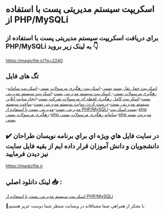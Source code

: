 # اسکریپت سیستم مدیریتی پست با استفاده از PHP/MySQLi

## برای دریافت اسکریپت سیستم مدیریتی پست با استفاده از PHP/MySQLi به لینک زیر بروید 👇

https://magicfile.ir/?p=2240

## تگ های فایل

-[اسکریپت حمل نقل بسته پستی](https://magicfile.ir/product/%d9%86%d9%85%d9%88%d9%86%d9%87-%d8%a7%d8%b3%da%a9%d8%b1%db%8c%d9%be%d8%aa-%d8%b3%db%8c%d8%b3%d8%aa%d9%85-%d9%85%d8%af%db%8c%d8%b1%db%8c%d8%aa%db%8c-%d9%be%d8%b3%d8%aa%d8%a8%d8%a7-%d8%a7%d8%b3%d8%aa%d9%81%d8%a7%d8%af%d9%87-%d8%a7%d8%b2-php-mysqli/)-[اسکریپت رهگیری مرسولات پستی](https://magicfile.ir/product/%d9%86%d9%85%d9%88%d9%86%d9%87-%d8%a7%d8%b3%da%a9%d8%b1%db%8c%d9%be%d8%aa-%d8%b3%db%8c%d8%b3%d8%aa%d9%85-%d9%85%d8%af%db%8c%d8%b1%db%8c%d8%aa%db%8c-%d9%be%d8%b3%d8%aa%d8%a8%d8%a7-%d8%a7%d8%b3%d8%aa%d9%81%d8%a7%d8%af%d9%87-%d8%a7%d8%b2-php-mysqli/)-[اسکریپت سامانه رهگیری مرسولات پستی](https://magicfile.ir/product/%d9%86%d9%85%d9%88%d9%86%d9%87-%d8%a7%d8%b3%da%a9%d8%b1%db%8c%d9%be%d8%aa-%d8%b3%db%8c%d8%b3%d8%aa%d9%85-%d9%85%d8%af%db%8c%d8%b1%db%8c%d8%aa%db%8c-%d9%be%d8%b3%d8%aa%d8%a8%d8%a7-%d8%a7%d8%b3%d8%aa%d9%81%d8%a7%d8%af%d9%87-%d8%a7%d8%b2-php-mysqli/)-[ اسکریپت سیستم مدیریتی پست](https://magicfile.ir/product/%d9%86%d9%85%d9%88%d9%86%d9%87-%d8%a7%d8%b3%da%a9%d8%b1%db%8c%d9%be%d8%aa-%d8%b3%db%8c%d8%b3%d8%aa%d9%85-%d9%85%d8%af%db%8c%d8%b1%db%8c%d8%aa%db%8c-%d9%be%d8%b3%d8%aa%d8%a8%d8%a7-%d8%a7%d8%b3%d8%aa%d9%81%d8%a7%d8%af%d9%87-%d8%a7%d8%b2-php-mysqli/)-[اسکریپت سیستم مدیریتی پست](https://magicfile.ir/product/%d9%86%d9%85%d9%88%d9%86%d9%87-%d8%a7%d8%b3%da%a9%d8%b1%db%8c%d9%be%d8%aa-%d8%b3%db%8c%d8%b3%d8%aa%d9%85-%d9%85%d8%af%db%8c%d8%b1%db%8c%d8%aa%db%8c-%d9%be%d8%b3%d8%aa%d8%a8%d8%a7-%d8%a7%d8%b3%d8%aa%d9%81%d8%a7%d8%af%d9%87-%d8%a7%d8%b2-php-mysqli/)-[اسکریپت کامل رهگیری لحظه ای مرسولات شرکت پست](https://magicfile.ir/product/%d9%86%d9%85%d9%88%d9%86%d9%87-%d8%a7%d8%b3%da%a9%d8%b1%db%8c%d9%be%d8%aa-%d8%b3%db%8c%d8%b3%d8%aa%d9%85-%d9%85%d8%af%db%8c%d8%b1%db%8c%d8%aa%db%8c-%d9%be%d8%b3%d8%aa%d8%a8%d8%a7-%d8%a7%d8%b3%d8%aa%d9%81%d8%a7%d8%af%d9%87-%d8%a7%d8%b2-php-mysqli/)-[ایجاد سایت آنلاین سیستم مدیریتی پست](https://magicfile.ir/product/%d9%86%d9%85%d9%88%d9%86%d9%87-%d8%a7%d8%b3%da%a9%d8%b1%db%8c%d9%be%d8%aa-%d8%b3%db%8c%d8%b3%d8%aa%d9%85-%d9%85%d8%af%db%8c%d8%b1%db%8c%d8%aa%db%8c-%d9%be%d8%b3%d8%aa%d8%a8%d8%a7-%d8%a7%d8%b3%d8%aa%d9%81%d8%a7%d8%af%d9%87-%d8%a7%d8%b2-php-mysqli/)-[درست کردن سایت سیستم مدیریتی پست](https://magicfile.ir/product/%d9%86%d9%85%d9%88%d9%86%d9%87-%d8%a7%d8%b3%da%a9%d8%b1%db%8c%d9%be%d8%aa-%d8%b3%db%8c%d8%b3%d8%aa%d9%85-%d9%85%d8%af%db%8c%d8%b1%db%8c%d8%aa%db%8c-%d9%be%d8%b3%d8%aa%d8%a8%d8%a7-%d8%a7%d8%b3%d8%aa%d9%81%d8%a7%d8%af%d9%87-%d8%a7%d8%b2-php-mysqli/)-[ساخت سیستم مدیریتی پست](https://magicfile.ir/product/%d9%86%d9%85%d9%88%d9%86%d9%87-%d8%a7%d8%b3%da%a9%d8%b1%db%8c%d9%be%d8%aa-%d8%b3%db%8c%d8%b3%d8%aa%d9%85-%d9%85%d8%af%db%8c%d8%b1%db%8c%d8%aa%db%8c-%d9%be%d8%b3%d8%aa%d8%a8%d8%a7-%d8%a7%d8%b3%d8%aa%d9%81%d8%a7%d8%af%d9%87-%d8%a7%d8%b2-php-mysqli/)-[مدیریتی پست با استفاده از PHP/MySQLi](https://magicfile.ir/product/%d9%86%d9%85%d9%88%d9%86%d9%87-%d8%a7%d8%b3%da%a9%d8%b1%db%8c%d9%be%d8%aa-%d8%b3%db%8c%d8%b3%d8%aa%d9%85-%d9%85%d8%af%db%8c%d8%b1%db%8c%d8%aa%db%8c-%d9%be%d8%b3%d8%aa%d8%a8%d8%a7-%d8%a7%d8%b3%d8%aa%d9%81%d8%a7%d8%af%d9%87-%d8%a7%d8%b2-php-mysqli/)-[پست اسکریپت](https://magicfile.ir/product/%d9%86%d9%85%d9%88%d9%86%d9%87-%d8%a7%d8%b3%da%a9%d8%b1%db%8c%d9%be%d8%aa-%d8%b3%db%8c%d8%b3%d8%aa%d9%85-%d9%85%d8%af%db%8c%d8%b1%db%8c%d8%aa%db%8c-%d9%be%d8%b3%d8%aa%d8%a8%d8%a7-%d8%a7%d8%b3%d8%aa%d9%81%d8%a7%d8%af%d9%87-%d8%a7%d8%b2-php-mysqli/)-[php رهگیری مرسولات پستی](https://magicfile.ir/product/%d9%86%d9%85%d9%88%d9%86%d9%87-%d8%a7%d8%b3%da%a9%d8%b1%db%8c%d9%be%d8%aa-%d8%b3%db%8c%d8%b3%d8%aa%d9%85-%d9%85%d8%af%db%8c%d8%b1%db%8c%d8%aa%db%8c-%d9%be%d8%b3%d8%aa%d8%a8%d8%a7-%d8%a7%d8%b3%d8%aa%d9%81%d8%a7%d8%af%d9%87-%d8%a7%d8%b2-php-mysqli/)-[php سامانه رهگیری مرسولات پستی](https://magicfile.ir/product/%d9%86%d9%85%d9%88%d9%86%d9%87-%d8%a7%d8%b3%da%a9%d8%b1%db%8c%d9%be%d8%aa-%d8%b3%db%8c%d8%b3%d8%aa%d9%85-%d9%85%d8%af%db%8c%d8%b1%db%8c%d8%aa%db%8c-%d9%be%d8%b3%d8%aa%d8%a8%d8%a7-%d8%a7%d8%b3%d8%aa%d9%81%d8%a7%d8%af%d9%87-%d8%a7%d8%b2-php-mysqli/)-[php مدیریت بسته پستی](https://magicfile.ir/product/%d9%86%d9%85%d9%88%d9%86%d9%87-%d8%a7%d8%b3%da%a9%d8%b1%db%8c%d9%be%d8%aa-%d8%b3%db%8c%d8%b3%d8%aa%d9%85-%d9%85%d8%af%db%8c%d8%b1%db%8c%d8%aa%db%8c-%d9%be%d8%b3%d8%aa%d8%a8%d8%a7-%d8%a7%d8%b3%d8%aa%d9%81%d8%a7%d8%af%d9%87-%d8%a7%d8%b2-php-mysqli/)

## ✔️ در سايت فايل هاي ويژه اي براي برنامه نويسان طراحان دانشجويان و دانش آموزان قرار داده ايم از بقيه فايل سايت نيز ديدن فرماييد

https://magicfile.ir


## لينک دانلود اصلي 📥 :

[اسکریپت سیستم مدیریتی پست با استفاده از PHP/MySQLi](https://magicfile.ir/product/%d9%86%d9%85%d9%88%d9%86%d9%87-%d8%a7%d8%b3%da%a9%d8%b1%db%8c%d9%be%d8%aa-%d8%b3%db%8c%d8%b3%d8%aa%d9%85-%d9%85%d8%af%db%8c%d8%b1%db%8c%d8%aa%db%8c-%d9%be%d8%b3%d8%aa%d8%a8%d8%a7-%d8%a7%d8%b3%d8%aa%d9%81%d8%a7%d8%af%d9%87-%d8%a7%d8%b2-php-mysqli/) 


🙏با تشکر از همراهي شما مشتاقانه در وبسایت منتظر شما دوست عزیز هستیم

